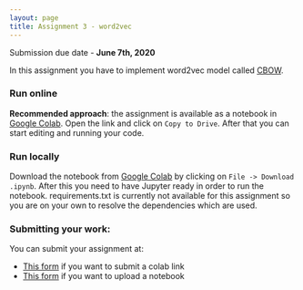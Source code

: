 ```yaml
---
layout: page
title: Assignment 3 - word2vec
---
```

Submission due date - **June 7th, 2020**

In this assignment you have to implement word2vec model called [CBOW](https://arxiv.org/abs/1301.3781).

### Run online

**Recommended approach**: the assignment is available as a notebook in [Google Colab](https://drive.google.com/file/d/1Rj8oYiNdFhMl1JOSqqcKdAoTpm3TSnqb/view?usp=sharing). Open the link and click on `Copy to Drive`. After that you can start editing and running your code.

### Run locally

Download the notebook from [Google Colab](https://drive.google.com/file/d/1Rj8oYiNdFhMl1JOSqqcKdAoTpm3TSnqb/view?usp=sharing) by clicking on `File -> Download .ipynb`. After this you need to have Jupyter ready in order to run the notebook. requirements.txt is currently not available for this assignment so you are on your own to resolve the dependencies which are used.

### Submitting your work:

You can submit your assignment at:
* [This form](https://forms.gle/sb4vyrFz7XLmqbKA6) if you want to submit a colab link
* [This form](https://forms.gle/Lp83oKtsQZ3AhfRg9) if you want to upload a notebook
